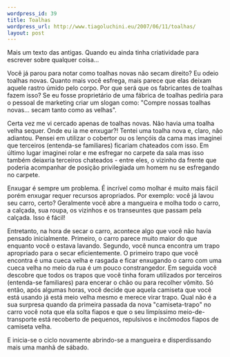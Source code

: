 ```yaml
--- 
wordpress_id: 39
title: Toalhas
wordpress_url: http://www.tiagoluchini.eu/2007/06/11/toalhas/
layout: post
---
```

Mais um texto das antigas. Quando eu ainda tinha criatividade para escrever sobre qualquer coisa...

Você já parou para notar como toalhas novas não secam direito? Eu odeio toalhas novas. Quanto mais você esfrega, mais parece que elas deixam aquele rastro úmido pelo corpo. Por que será que os fabricantes de toalhas fazem isso? Se eu fosse proprietário de uma fábrica de toalhas pediria para o pessoal de marketing criar um slogan como: "Compre nossas toalhas novas... secam tanto como as velhas".

Certa vez me vi cercado apenas de toalhas novas. Não havia uma toalha velha sequer. Onde eu ia me enxugar?! Tentei uma toalha nova e, claro, não adiantou. Pensei em utilizar o cobertor ou os lençóis da cama mas imaginei que terceiros (entenda-se familiares) ficariam chateados com isso. Em último lugar imaginei rolar e me esfregar no carpete da sala mas isso também deiaxria terceiros chateados - entre eles, o vizinho da frente que poderia acompanhar de posição privilegiada um homem nu se esfregando no carpete.

Enxugar é sempre um problema. É incrível como molhar é muito mais fácil porém enxugar requer recursos apropriados. Por exemplo: você já lavou seu carro, certo? Geralmente você abre a mangueira e molha todo o carro, a calçada, sua roupa, os vizinhos e os transeuntes que passam pela calçada. Isso é fácil!

Entretanto, na hora de secar o carro, acontece algo que você não havia pensado inicialmente. Primeiro, o carro parece muito maior do que enquanto você o estava lavando. Segundo, você nunca encontra um trapo apropriado para o secar eficientemente. O primeiro trapo que você encontra é uma cueca velha e rasgada e ficar enxugando o carro com uma cueca velha no meio da rua é um pouco constrangedor. Em seguida você descobre que todos os trapos que você tinha foram utilizados por terceiros (entenda-se familiares) para encerar o chão ou para recolher vômito. Só então, após algumas horas, você decide que aquela camiseta que você está usando já está meio velha mesmo e merece virar trapo. Qual não é a sua surpresa quando da primeira passada da nova "camiseta-trapo" no carro você nota que ela solta fiapos e que o seu limpíssimo meio-de-transporte está recoberto de pequenos, repulsivos e incômodos fiapos de camiseta velha.

E inicia-se o ciclo novamente abrindo-se a mangueira e disperdissando mais uma manhã de sábado.
